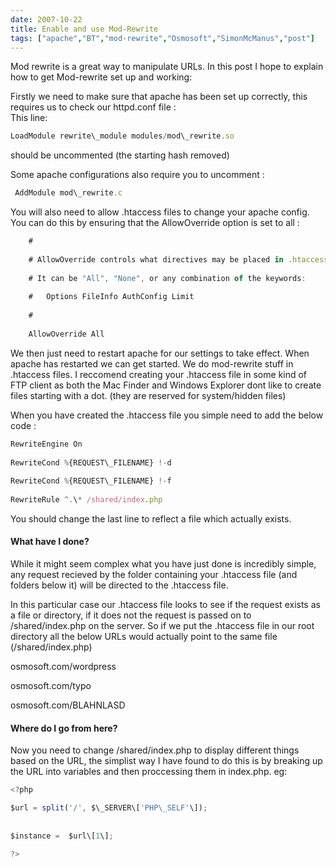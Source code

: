 ```yaml
---
date: 2007-10-22
title: Enable and use Mod-Rewrite
tags: ["apache","BT","mod-rewrite","Osmosoft","SimonMcManus","post"]
---
```

Mod rewrite is a great way to manipulate URLs. In this post I hope to explain how to get Mod-rewrite set up and working:  
  
Firstly we need to make sure that apache has been set up correctly, this requires us to check our httpd.conf file :  
This line:  
```js
LoadModule rewrite\_module modules/mod\_rewrite.so
```
  
should be uncommented (the starting hash removed)  
  
Some apache configurations also require you to uncomment :  
```js
 AddModule mod\_rewrite.c
```
  
You will also need to allow .htaccess files to change your apache config. You can do this by ensuring that the AllowOverride option is set to all :  
```js
    #
  
    # AllowOverride controls what directives may be placed in .htaccess files.
  
    # It can be "All", "None", or any combination of the keywords:
  
    #   Options FileInfo AuthConfig Limit
  
    #
  
    AllowOverride All
```
  
We then just need to restart apache for our settings to take effect. When apache has restarted we can get started. We do mod-rewrite stuff in .htaccess files. I reccomend creating your .htaccess file in some kind of FTP client as both the Mac Finder and Windows Explorer dont like to create files starting with a dot. (they are reserved for system/hidden files)  
  
When you have created the .htaccess file you simple need to add the below code :  
```js
RewriteEngine On
  
RewriteCond %{REQUEST\_FILENAME} !-d
  
RewriteCond %{REQUEST\_FILENAME} !-f
  
RewriteRule ^.\* /shared/index.php
```
  
You should change the last line to reflect a file which actually exists.  

#### What have I done?

  
While it might seem complex what you have just done is incredibly simple, any request recieved by the folder containing your .htaccess file (and folders below it) will be directed to the .htaccess file.  
  
In this particular case our .htaccess file looks to see if the request exists as a file or directory, if it does not the request is passed on to /shared/index.php on the server. So if we put the .htaccess file in our root directory all the below URLs would actually point to the same file (/shared/index.php)  
  
osmosoft.com/wordpress  
  
osmosoft.com/typo  
  
osmosoft.com/BLAHNLASD  

#### Where do I go from here?

  
Now you need to change /shared/index.php to display different things based on the URL, the simplist way I have found to do this is by breaking up the URL into variables and then proccessing them in index.php. eg:  
```js
<?php
```
  
```js
$url = split('/', $\_SERVER\['PHP\_SELF'\]);
  
  
$instance =  $url\[1\];
```
  
```js
?>
```

        